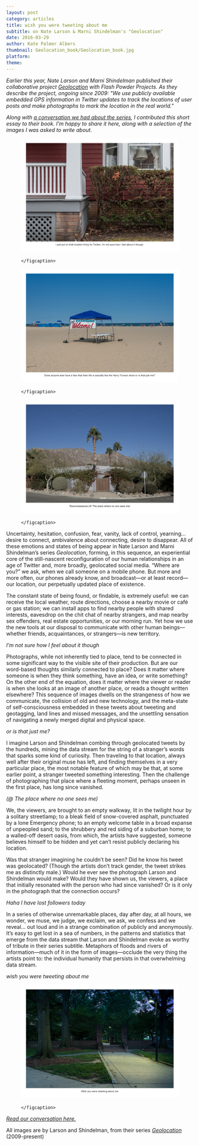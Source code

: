 ```yaml
---
layout: post
category: articles
title: wish you were tweeting about me
subtitle: on Nate Larson & Marni Shindelman's "Geolocation"
date: 2016-03-29
author: Kate Palmer Albers
thumbnail: Geolocation_book/Geolocation_book.jpg
platform:
theme:
---
```


*Earlier this year, Nate Larson and Marni Shindelman published their collaborative project [Geolocation](http://www.flashpowderprojects.com/geolocation/) with Flash Powder Projects. As they describe the project, ongoing since 2009: "We use publicly available embedded GPS information in Twitter updates to track the locations of user posts and make photographs to mark the location in the real world."*

*Along with [a conversation we had about the series](geolocation_conversation.html), I contributed this short essay to their book. I'm happy to share it here, along with a selection of the images I was asked to write about.*

<figure class="figure-lg">
	<img src="../assets/images/Geolocation_book/notsurehowIfeelaboutit.jpg" alt="" />
	<figcaption>

	</figcaption>
</figure>

<figure class="figure-lg">
	<img src="../assets/images/Geolocation_book/beach_oristhatjustme.jpg" alt="" />
	<figcaption>

	</figcaption>
</figure>

<figure class="figure-lg">
	<img src="../assets/images/Geolocation_book/Reconnaissance.jpg" alt="" />
	<figcaption>

	</figcaption>
</figure>

Uncertainty, hesitation, confusion, fear, vanity, lack of control, yearning… desire to connect, ambivalence about connecting, desire to disappear. All of these emotions and states of being appear in Nate Larson and Marni Shindelman’s series *Geolocation*, forming, in this sequence, an experiential core of the still-nascent reconfiguration of our human relationships in an age of Twitter and, more broadly, geolocated social media. “Where are you?” we ask, when we call someone on a mobile phone. But more and more often, our phones already know, and broadcast—or at least record—our location, our perpetually updated place of existence.

The constant state of being found, or findable, is extremely useful: we can receive the local weather, route directions, choose a nearby movie or café or gas station; we can install apps to find nearby people with shared interests, eavesdrop on the chit chat of nearby strangers, and map nearby sex offenders, real estate opportunities, or our morning run. Yet how we use the new tools at our disposal to communicate with other human beings—whether friends, acquaintances, or strangers—is new territory.


*I’m not sure how I feel about it though*


Photographs, while not inherently tied to place, tend to be connected in some significant way to the visible site of their production. But are our word-based thoughts similarly connected to place? Does it matter where someone is when they think something, have an idea, or write something? On the other end of the equation, does it matter where the viewer or reader is when she looks at an image of another place, or reads a thought written elsewhere? This sequence of images dwells on the strangeness of how we communicate, the collision of old and new technology, and the meta-state of self-consciousness embedded in these tweets about tweeting and geotagging, land lines and missed messages, and the unsettling sensation of navigating a newly merged digital and physical space.  


*or is that just me?*


I imagine Larson and Shindelman combing through geolocated tweets by the hundreds, mining the data stream for the string of a stranger’s words that sparks some kind of curiosity. Then traveling to that location, always well after their original muse has left, and finding themselves in a very particular place, the most notable feature of which may be that, at some earlier point, a stranger tweeted something interesting. Then the challenge of photographing that place where a fleeting moment, perhaps unseen in the first place, has long since vanished.


*(@ The place where no one sees me)*


We, the viewers, are brought to an empty walkway, lit in the twilight hour by a solitary streetlamp; to a bleak field of snow-covered asphalt, punctuated by a lone Emergency phone; to an empty welcome table in a broad expanse of unpeopled sand; to the shrubbery and red siding of a suburban home; to a walled-off desert oasis, from which, the artists have suggested, someone believes himself to be hidden and yet can’t resist publicly declaring his location.

Was that stranger imagining he couldn’t be seen? Did he know his tweet was geolocated? (Though the artists don’t track gender, the tweet strikes me as distinctly male.) Would he ever see the photograph Larson and Shindelman would make? Would they have shown us, the viewers, a place that initially resonated with the person who had since vanished? Or is it only in the photograph that the connection occurs?


*Haha I have lost followers today*


In a series of otherwise unremarkable places, day after day, at all hours, we wonder, we muse, we judge, we exclaim, we ask, we confess and we reveal…  out loud and in a strange combination of publicly and anonymously. It’s easy to get lost in a sea of numbers, in the patterns and statistics that emerge from the data stream that Larson and Shindelman evoke as worthy of tribute in their series subtitle. Metaphors of floods and rivers of information—much of it in the form of images—occlude the very thing the artists point to: the individual humanity that persists in that overwhelming data stream.


*wish you were tweeting about me*



<figure class="figure-lg">
	<img src="../assets/images/Geolocation_book/TweetingAboutMe.jpg" alt="" />
	<figcaption>

	</figcaption>
</figure>

[*Read our conversation here.*](geolocation_conversation.html)

All images are by Larson and Shindelman, from their series [*Geolocation*](http://www.larson-shindelman.com/geolocation) (2009-present)
